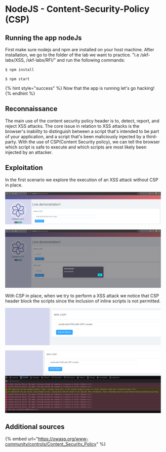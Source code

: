 # NodeJS - Content-Security-Policy (CSP)

## Running the app nodeJs

First make sure nodejs and npm are installed on your host machine. After installation, we go to the folder of the lab we want to practice. "i.e /skf-labs/XSS, /skf-labs/RFI/" and run the following commands:

```
$ npm install
```

```
$ npm start
```

{% hint style="success" %}
Now that the app is running let's go hacking!
{% endhint %}

## Reconnaissance

The main use of the content security policy header is to, detect, report, and reject XSS attacks. The core issue in relation to XSS attacks is the browser's inability to distinguish between a script that's intended to be part of your application, and a script that's been maliciously injected by a third-party. With the use of CSP(Content Security policy), we can tell the browser which script is safe to execute and which scripts are most likely been injected by an attacker.

## Exploitation

In the first scenario we explore the execution of an XSS attack without CSP in place.

![](../../.gitbook/assets/java/CSP/1.png)

![](../../.gitbook/assets/java/CSP/2.png)

With CSP in place, when we try to perform a XSS attack we notice that CSP header block the scripts since the inclusion of inline scripts is not permitted.

![](../../.gitbook/assets/java/CSP/3.png)

![](../../.gitbook/assets/java/CSP/4.png)

## Additional sources

{% embed url="https://owasp.org/www-community/controls/Content_Security_Policy" %}
